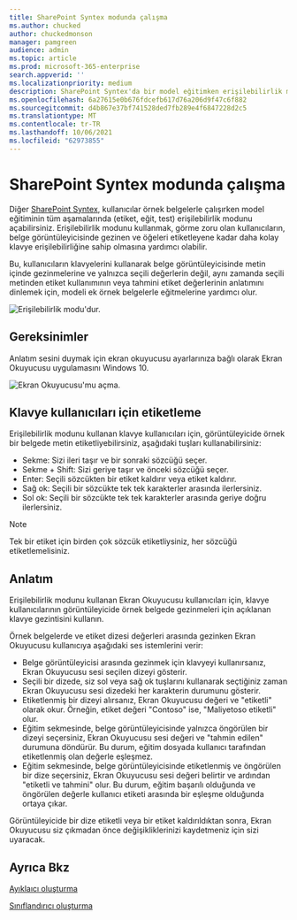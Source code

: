 ```yaml
---
title: SharePoint Syntex modunda çalışma
ms.author: chucked
author: chuckedmonson
manager: pamgreen
audience: admin
ms.topic: article
ms.prod: microsoft-365-enterprise
search.appverid: ''
ms.localizationpriority: medium
description: SharePoint Syntex'da bir model eğitimken erişilebilirlik modunun nasıl SharePoint Syntex.
ms.openlocfilehash: 6a27615e0b676fdcefb617d76a206d9f47c6f882
ms.sourcegitcommit: d4b867e37bf741528ded7fb289e4f6847228d2c5
ms.translationtype: MT
ms.contentlocale: tr-TR
ms.lasthandoff: 10/06/2021
ms.locfileid: "62973855"
---
```

# <a name="sharepoint-syntex-accessibility-mode"></a>SharePoint Syntex modunda çalışma

Diğer [SharePoint Syntex](index.md), kullanıcılar örnek belgelerle çalışırken model eğitiminin tüm aşamalarında (etiket, eğit, test) erişilebilirlik modunu açabilirsiniz. Erişilebilirlik modunu kullanmak, görme zoru olan kullanıcıların, belge görüntüleyicisinde gezinen ve öğeleri etiketleyene kadar daha kolay klavye erişilebilirliğine sahip olmasına yardımcı olabilir.

Bu, kullanıcıların klavyelerini kullanarak belge görüntüleyicisinde metin içinde gezinmelerine ve yalnızca seçili değerlerin değil, aynı zamanda seçili metinden etiket kullanımının veya tahmini etiket değerlerinin anlatımını dinlemek için, modeli ek örnek belgelerle eğitmelerine yardımcı olur. 


![Erişilebilirlik modu'dur.](../media/content-understanding/accessibility-mode.png)

## <a name="requirements"></a>Gereksinimler

Anlatım sesini duymak için ekran okuyucusu ayarlarınıza bağlı olarak Ekran Okuyucusu [](https://support.microsoft.com/windows/complete-guide-to-narrator-e4397a0d-ef4f-b386-d8ae-c172f109bdb1) uygulamasını Windows 10.

![Ekran Okuyucusu'mu açma.](../media/content-understanding/narrator-settings.png)

## <a name="labeling-for-keyboard-users"></a>Klavye kullanıcıları için etiketleme

Erişilebilirlik modunu kullanan klavye kullanıcıları için, görüntüleyicide örnek bir belgede metin etiketliyebilirsiniz, aşağıdaki tuşları kullanabilirsiniz:

- Sekme: Sizi ileri taşır ve bir sonraki sözcüğü seçer.
- Sekme + Shift: Sizi geriye taşır ve önceki sözcüğü seçer.
- Enter: Seçili sözcükten bir etiket kaldırır veya etiket kaldırır.
- Sağ ok: Seçili bir sözcükte tek tek karakterler arasında ilerlersiniz.
- Sol ok: Seçili bir sözcükte tek tek karakterler arasında geriye doğru ilerlersiniz.

> [!NOTE]
> Tek bir etiket için birden çok sözcük etiketliysiniz, her sözcüğü etiketlemelisiniz.


## <a name="narration"></a>Anlatım

Erişilebilirlik modunu kullanan Ekran Okuyucusu kullanıcıları için, klavye kullanıcılarının görüntüleyicide örnek belgede gezinmeleri için açıklanan klavye gezintisini kullanın.

Örnek belgelerde ve etiket dizesi değerleri arasında gezinken Ekran Okuyucusu kullanıcıya aşağıdaki ses istemlerini verir:

- Belge görüntüleyicisi arasında gezinmek için klavyeyi kullanırsanız, Ekran Okuyucusu sesi seçilen dizeyi gösterir.
- Seçili bir dizede, siz sol veya sağ ok tuşlarını kullanarak seçtiğiniz zaman Ekran Okuyucusu sesi dizedeki her karakterin durumunu gösterir.
- Etiketlenmiş bir dizeyi alırsanız, Ekran Okuyucusu değeri ve "etiketli" olarak okur.  Örneğin, etiket değeri "Contoso" ise, "Maliyetoso etiketli" olur. 
- Eğitim sekmesinde, belge görüntüleyicisinde yalnızca öngörülen bir dizeyi seçersiniz, Ekran Okuyucusu sesi değeri ve "tahmin edilen" durumuna döndürür. Bu durum, eğitim dosyada kullanıcı tarafından etiketlenmiş olan değerle eşleşmez.
- Eğitim sekmesinde, belge görüntüleyicisinde etiketlenmiş ve öngörülen bir dize seçersiniz, Ekran Okuyucusu sesi değeri belirtir ve ardından "etiketli ve tahmini" olur. Bu durum, eğitim başarılı olduğunda ve öngörülen değerle kullanıcı etiketi arasında bir eşleşme olduğunda ortaya çıkar.

Görüntüleyicide bir dize etiketli veya bir etiket kaldırıldıktan sonra, Ekran Okuyucusu siz çıkmadan önce değişikliklerinizi kaydetmeniz için sizi uyaracak.

## <a name="see-also"></a>Ayrıca Bkz

[Ayıklaıcı oluşturma](create-an-extractor.md)

[Sınıflandırıcı oluşturma](create-a-classifier.md)










 


  
  



